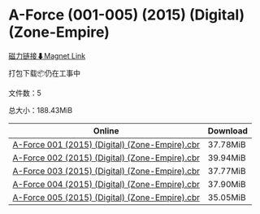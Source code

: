 # A-Force (001-005) (2015) (Digital) (Zone-Empire)

[磁力链接⬇Magnet Link](magnet:?xt=urn:btih:30dc620a239e6ca0e7f3d8c13a91caf4ad1351a5&dn=A-Force%20%28001-005%29%20%282015%29%20%28Digital%29%20%28Zone-Empire%29)

打包下载📦仍在工事中

文件数：5

总大小：188.43MiB

Online | Download
--- | ---
[A-Force 001 (2015) (Digital) (Zone-Empire).cbr](https://github.com/alicewish/markdown/blob/master/comic/A-Force-001-2015-Digital-Zone-Empire-cbr.md) | 37.78MiB
[A-Force 002 (2015) (Digital) (Zone-Empire).cbr](https://github.com/alicewish/markdown/blob/master/comic/A-Force-002-2015-Digital-Zone-Empire-cbr.md) | 39.94MiB
[A-Force 003 (2015) (Digital) (Zone-Empire).cbr](https://github.com/alicewish/markdown/blob/master/comic/A-Force-003-2015-Digital-Zone-Empire-cbr.md) | 37.77MiB
[A-Force 004 (2015) (Digital) (Zone-Empire).cbr](https://github.com/alicewish/markdown/blob/master/comic/A-Force-004-2015-Digital-Zone-Empire-cbr.md) | 37.90MiB
[A-Force 005 (2015) (Digital) (Zone-Empire).cbr](https://github.com/alicewish/markdown/blob/master/comic/A-Force-005-2015-Digital-Zone-Empire-cbr.md) | 35.05MiB